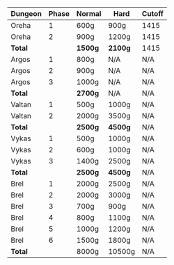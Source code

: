 | Dungeon    | Phase | Normal    | Hard      | Cutoff | 
|------------|-------|-----------|-----------|--------|
| Oreha      | 1     | 600g      | 900g      | 1415   |
| Oreha      | 2     | 900g      | 1200g     | 1415   |
| **Total**  |       | **1500g** | **2100g** | 1415   |
| Argos      | 1     | 800g      | N/A       | N/A    |
 | Argos      | 2     | 900g      | N/A       | N/A    |
 | Argos      | 3     | 1000g     | N/A       | N/A    | 
| **Total**  |       | **2700g** | N/A       | N/A    | 
| Valtan     | 1     | 500g      | 1000g     | N/A    |
| Valtan     | 2     | 2000g     | 3500g     | N/A    |
| **Total**  |       | **2500g** | **4500g** | N/A    | 
| Vykas      | 1     | 500g      | 1000g     | N/A    |
| Vykas      | 2     | 600g      | 1000g     | N/A    |
| Vykas      | 3     | 1400g     | 2500g     | N/A    |
| **Total**  |       | **2500g** | **4500g** | N/A    | 
| Brel       | 1     | 2000g     | 2500g     | N/A    |
| Brel       | 2     | 2000g     | 3000g     | N/A    |
| Brel       | 3     | 700g      | 900g      | N/A    |
| Brel       | 4     | 800g      | 1100g     | N/A    |
| Brel       | 5     | 1000g     | 1200g     | N/A    |
| Brel       | 6     | 1500g     | 1800g     | N/A    |
| **Total**  |       | 8000g     | 10500g    | N/A    |


